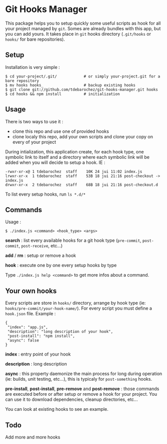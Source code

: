Git Hooks Manager
===

This package helps you to setup quickly some useful scripts as hook for all your project managed by `git`. Somes are already bundles with this app, but you can add yours. It takes place in `git` hooks directory (`.git/hooks` or `hooks/` for bare repositories).

Setup
---

Installation is very simple :

    $ cd your-project/.git/            # or simply your-project.git for a bare repository
    $ mv hooks hooks_                  # backup existing hooks
    $ git clone git://github.com/tdebarochez/git-hooks-manager.git hooks
    $ cd hooks && npm install          # initialization

Usage
---

There is two ways to use it :

 - clone this repo and use one of provided hooks
 - clone localy this repo, add your own scripts and clone your copy on every of your project

During intialization, this application create, for each hook type, one symbolic link to itself and a directory where each symbolic link will be added when you will decide to setup a hook. IE :

    -rwxr-xr-x@ 1 tdebarochez  staff    10K 24 jui 11:02 index.js
    lrwxr-xr-x  1 tdebarochez  staff    53B 18 jui 21:16 post-checkout -> index.js
    drwxr-xr-x  2 tdebarochez  staff    68B 18 jui 21:16 post-checkout.d

To list every setup hooks, run `ls *.d/*`

Commands
---

Usage :

    $ ./index.js <command> <hook_type> <args>

__search__ : list every available hooks for a git hook type (`pre-commit`, `post-commit`, `post-receive`, etc...)

__add__ / __rm__ : setup or remove a hook

__hook__ : execute one by one every setup hooks by type

Type `./index.js help <command>` to get more infos about a command.

Your own hooks
---

Every scripts are store in `hooks/` directory, arrange by hook type (ie: `hooks/pre-commit/your-hook-name/`). For every script you must define a `hook.json` file. Example :

    {
     "index": "app.js",
     "description": "long description of your hook",
     "post-install": "npm install",
     "async": false
    }

__index__ : entry point of your hook

__description__ : long description

__async__ : this property daemonize the main process for long during operation (ie: builds, unit testing, etc...), this is typicaly for `post-something` hooks.

__pre-install__, __post-install__, __pre-remove__ and __post-remove__ : those commands are executed before or after setup or remove a hook for your project. You can use it to download dependencies, cleanup directories, etc...

You can look at existing hooks to see an example.

Todo
---

Add more and more hooks